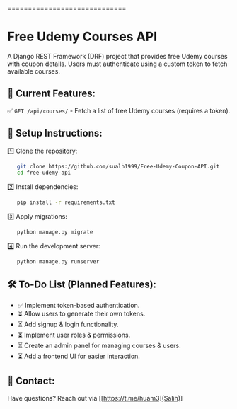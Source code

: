 \=============================



# Free Udemy Courses API

A Django REST Framework (DRF) project that provides free Udemy courses with coupon details. Users must authenticate using a custom token to fetch available courses.

## 🚀 **Current Features:**

✅ `GET /api/courses/` - Fetch a list of free Udemy courses (requires a token).

## 🔧 **Setup Instructions:**

1️⃣ Clone the repository:

```sh
   git clone https://github.com/sualh1999/Free-Udemy-Coupon-API.git
   cd free-udemy-api
```

2️⃣ Install dependencies:

```sh
   pip install -r requirements.txt
```

3️⃣ Apply migrations:

```sh
   python manage.py migrate
```

4️⃣ Run the development server:

```sh
   python manage.py runserver
```



## 🛠 **To-Do List (Planned Features):**

- ✅ Implement token-based authentication.
- ⏳ Allow users to generate their own tokens.
- ⏳ Add signup & login functionality.
- ⏳ Implement user roles & permissions.
- ⏳ Create an admin panel for managing courses & users.
- ⏳ Add a frontend UI for easier interaction.



## 📩 **Contact:**

Have questions? Reach out via [[https://t.me/huam3](Salih)] 

